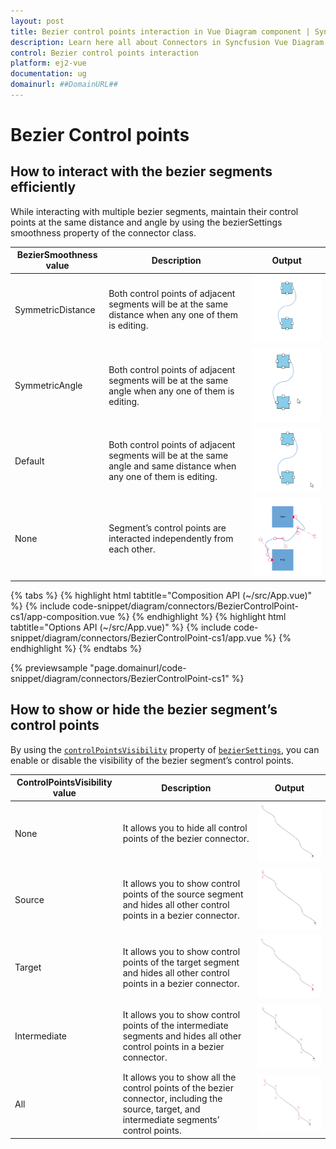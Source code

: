 ```yaml
---
layout: post
title: Bezier control points interaction in Vue Diagram component | Syncfusion
description: Learn here all about Connectors in Syncfusion Vue Diagram component of Syncfusion Essential JS 2 and more.
control: Bezier control points interaction 
platform: ej2-vue
documentation: ug
domainurl: ##DomainURL##
---
```


# Bezier Control points 

## How to interact with the bezier segments efficiently

While interacting with multiple bezier segments, maintain their control points at the same distance and angle by using the bezierSettings smoothness property of the connector class.

| BezierSmoothness value | Description | Output |
|-------- | -------- | -------- |
| SymmetricDistance| Both control points of adjacent segments will be at the same distance when any one of them is editing. | ![Symmetric distance](images/Symmetric-distance.gif) |
| SymmetricAngle | Both control points of adjacent segments will be at the same angle when any one of them is editing. | ![Symmetric Angle](images/symmetric-Angle.gif) |
| Default | Both control points of adjacent segments will be at the same angle and same distance when any one of them is editing. | ![Default](images/DefaultSymmetric.gif) |
| None | Segment’s control points are interacted independently from each other. | ![None](images/SymmetricNoneImage.png) |

{% tabs %}
{% highlight html tabtitle="Composition API (~/src/App.vue)" %}
{% include code-snippet/diagram/connectors/BezierControlPoint-cs1/app-composition.vue %}
{% endhighlight %}
{% highlight html tabtitle="Options API (~/src/App.vue)" %}
{% include code-snippet/diagram/connectors/BezierControlPoint-cs1/app.vue %}
{% endhighlight %}
{% endtabs %}
        
{% previewsample "page.domainurl/code-snippet/diagram/connectors/BezierControlPoint-cs1" %}

## How to show or hide the bezier segment’s control points

By using the [`controlPointsVisibility`](https://ej2.syncfusion.com/vue/documentation/api/diagram/controlPointsVisibility/) property of [`bezierSettings`](https://ej2.syncfusion.com/vue/documentation/api/diagram/bezierSettingsModel/), you can enable or disable the visibility of the bezier segment’s control points.

| ControlPointsVisibility value | Description | Output |
|-------- | -------- | -------- |
| None |It allows you to hide all control points of the bezier connector. | ![ControlPointsVisibility None](images/controlPointVisibilityNone.png) |
| Source | It allows you to show control points of the source segment and hides all other control points in a bezier connector. | ![ControlPointsVisibility Source](images/controlPointVisibilitySource.png) |
| Target | It allows you to show control points of the target segment and hides all other control points in a bezier connector. | ![ControlPointsVisibility Target](images/controlPointVisibilityTarget.png) |
| Intermediate | It allows you to show control points of the intermediate segments and hides all other control points in a bezier connector.| ![ControlPointsVisibility Intermediate](images/controlPointVisibilityIntermediate.png) |
| All | It allows you to show all the control points of the bezier connector, including the source, target, and intermediate segments’ control points. | ![ControlPointsVisibility All](images/controlPointVisibilityAll.png) |
